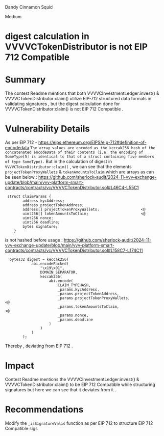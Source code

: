 Dandy Cinnamon Squid

Medium

# digest calculation in VVVVCTokenDistributor is not EIP 712 Compatible

# Summary
The contest Readme mentions that both VVVVCInvestmentLedger:invest() &  VVVVCTokenDistributor:claim() utilize EIP-712 structured data formats in validating signatures , but the digest calculation done for VVVVCTokenDistributor:claim() is not EIP 712 Compatible . 

# Vulnerability Details
As per EIP 712 - https://eips.ethereum.org/EIPS/eip-712#definition-of-encodedata
`The array values are encoded as the keccak256 hash of the concatenated encodeData of their contents (i.e. the encoding of SomeType[5] is identical to that of a struct containing five members of type SomeType).`
But in the calculation of digest in `VVVVCTokenDistributor:claim()` , we can see that the elements `projectTokenProxyWallets` & `tokenAmountsToClaim` which are arrays as can be seen below : 
https://github.com/sherlock-audit/2024-11-vvv-exchange-update/blob/main/vvv-platform-smart-contracts/contracts/vc/VVVVCTokenDistributor.sol#L46C4-L55C1

```solidity
 struct ClaimParams {
        address kycAddress;
        address projectTokenAddress;
        address[] projectTokenProxyWallets;                   <@
        uint256[] tokenAmountsToClaim;                        <@
        uint256 nonce;
        uint256 deadline;
        bytes signature;
    }

```
is not hashed before usage : 
https://github.com/sherlock-audit/2024-11-vvv-exchange-update/blob/main/vvv-platform-smart-contracts/contracts/vc/VVVVCTokenDistributor.sol#L158C7-L174C11
```solidity
  bytes32 digest = keccak256(
            abi.encodePacked(
                "\x19\x01",
                DOMAIN_SEPARATOR,
                keccak256(
                    abi.encode(
                        CLAIM_TYPEHASH,
                        _params.kycAddress,
                        _params.projectTokenAddress,
                        _params.projectTokenProxyWallets,                                 <@
                        _params.tokenAmountsToClaim,                                      <@
                        _params.nonce,
                        _params.deadline
                    )
                )
            )
        );
```
Thereby , deviating from EIP 712 . 

# Impact
Contest Readme mentions the  VVVVCInvestmentLedger:invest() &  VVVVCTokenDistributor:claim() to be EIP 712 Compatible while structuring signatures but here we can see that it deviates from it . 

# Recommendations 
Modify the `_isSignatureValid` function as per EIP 712 to structure EIP 712 Compatible sigs
